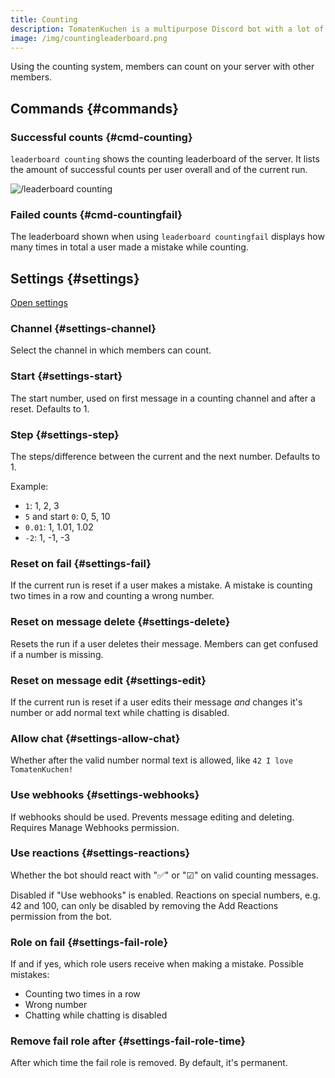 ```yaml
---
title: Counting
description: TomatenKuchen is a multipurpose Discord bot with a lot of features for your server. Explains the counting system
image: /img/countingleaderboard.png
---
```


Using the counting system, members can count on your server with other members.

## Commands {#commands}

### Successful counts {#cmd-counting}

`leaderboard counting` shows the counting leaderboard of the server. It lists the amount of successful counts per user overall and of the current run.

![/leaderboard counting](/img/countingleaderboard.png)

### Failed counts {#cmd-countingfail}

The leaderboard shown when using `leaderboard countingfail` displays how many times in total a user made a mistake while counting.

## Settings {#settings}

[Open settings](https://tomatenkuchen.com/dashboard/settings#counting)

### Channel {#settings-channel}

Select the channel in which members can count.

### Start {#settings-start}

The start number, used on first message in a counting channel and after a reset. Defaults to 1.

### Step {#settings-step}

The steps/difference between the current and the next number. Defaults to 1.

Example:
- `1`: 1, 2, 3
- `5` and start `0`: 0, 5, 10
- `0.01`: 1, 1.01, 1.02
- `-2`: 1, -1, -3

### Reset on fail {#settings-fail}

If the current run is reset if a user makes a mistake. A mistake is counting two times in a row and counting a wrong number.

### Reset on message delete {#settings-delete}

Resets the run if a user deletes their message. Members can get confused if a number is missing.

### Reset on message edit {#settings-edit}

If the current run is reset if a user edits their message *and* changes it's number or add normal text while chatting is disabled.

### Allow chat {#settings-allow-chat}

Whether after the valid number normal text is allowed, like `42 I love TomatenKuchen!`

### Use webhooks {#settings-webhooks}

If webhooks should be used. Prevents message editing and deleting. Requires Manage Webhooks permission.

### Use reactions {#settings-reactions}

Whether the bot should react with "✅" or "☑" on valid counting messages.

Disabled if "Use webhooks" is enabled.
Reactions on special numbers, e.g. 42 and 100, can only be disabled by removing the Add Reactions permission from the bot.

### Role on fail {#settings-fail-role}

If and if yes, which role users receive when making a mistake. Possible mistakes:
- Counting two times in a row
- Wrong number
- Chatting while chatting is disabled

### Remove fail role after {#settings-fail-role-time}

After which time the fail role is removed. By default, it's permanent.
